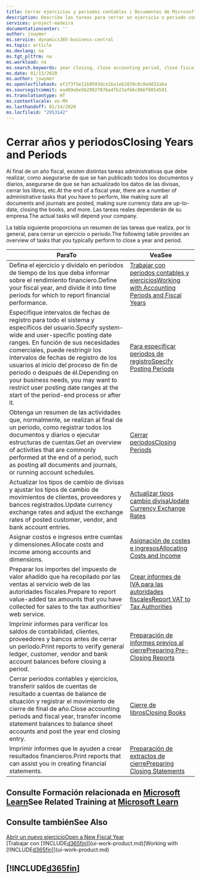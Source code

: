 ```yaml
---
title: Cerrar ejercicios y periodos contables | Documentos de Microsoft
description: Describe las tareas para cerrar un ejercicio o periodo contable, por ejemplo, asegurarse de que se ha registrado los documentos y los diarios, y comprobar los saldos bancarios.
services: project-madeira
documentationcenter: ''
author: jswymer
ms.service: dynamics365-business-central
ms.topic: article
ms.devlang: na
ms.tgt_pltfrm: na
ms.workload: na
ms.search.keywords: year closing, close accounting period, close fiscal year, bank account detailed trial balance
ms.date: 01/13/2020
ms.author: jswymer
ms.openlocfilehash: ef2f3f5e11b9593dce1ba1eb2039c0c0edd32aba
ms.sourcegitcommit: ead69ebe5b29927876a4fb23afb6c066f8854591
ms.translationtype: HT
ms.contentlocale: es-MX
ms.lasthandoff: 01/14/2020
ms.locfileid: "2953142"
---
```

# <a name="closing-years-and-periods"></a><span data-ttu-id="7d277-103">Cerrar años y periodos</span><span class="sxs-lookup"><span data-stu-id="7d277-103">Closing Years and Periods</span></span>
<span data-ttu-id="7d277-104">Al final de un año fiscal, existen distintas tareas administrativas que debe realizar, como asegurarse de que se han publicado todos los documentos y diarios, asegurarse de que se han actualizado los datos de las divisas, cerrar los libros, etc.</span><span class="sxs-lookup"><span data-stu-id="7d277-104">At the end of a fiscal year, there are a number of administrative tasks that you have to perform, like making sure all documents and journals are posted, making sure currency data are up-to-date, closing the books, and more.</span></span> <span data-ttu-id="7d277-105">Las tareas reales dependerán de su empresa.</span><span class="sxs-lookup"><span data-stu-id="7d277-105">The actual tasks will depend your company.</span></span>

<span data-ttu-id="7d277-106">La tabla siguiente proporciona un resumen de las tareas que realiza, por lo general, para cerrar un ejercicio o periodo.</span><span class="sxs-lookup"><span data-stu-id="7d277-106">The following table provides an overview of tasks that you typically perform to close a year and period.</span></span>

| <span data-ttu-id="7d277-107">Para</span><span class="sxs-lookup"><span data-stu-id="7d277-107">To</span></span> | <span data-ttu-id="7d277-108">Vea</span><span class="sxs-lookup"><span data-stu-id="7d277-108">See</span></span> |
| --- | --- |
| <span data-ttu-id="7d277-109">Defina el ejercicio y divídalo en períodos de tiempo de los que deba informar sobre el rendimiento financiero.</span><span class="sxs-lookup"><span data-stu-id="7d277-109">Define your fiscal year, and divide it into time periods for which to report financial performance.</span></span> | [<span data-ttu-id="7d277-110">Trabajar con periodos contables y ejercicios</span><span class="sxs-lookup"><span data-stu-id="7d277-110">Working with Accounting Periods and Fiscal Years</span></span>](finance-accounting-periods-and-fiscal-years.md)|
| <span data-ttu-id="7d277-111">Especifique intervalos de fechas de registro para todo el sistema y específicos del usuario.</span><span class="sxs-lookup"><span data-stu-id="7d277-111">Specify system-wide and user-specific posting date ranges.</span></span> <span data-ttu-id="7d277-112">En función de sus necesidades comerciales, puede restringir los intervalos de fechas de registro de los usuarios al inicio del proceso de fin de periodo o después de él.</span><span class="sxs-lookup"><span data-stu-id="7d277-112">Depending on your business needs, you may want to restrict user posting date ranges at the start of the period-end process or after it.</span></span> |[<span data-ttu-id="7d277-113">Para especificar periodos de registro</span><span class="sxs-lookup"><span data-stu-id="7d277-113">Specify Posting Periods</span></span>](finance-how-specify-posting-periods.md) |
| <span data-ttu-id="7d277-114">Obtenga un resumen de las actividades que, normalmente, se realizan al final de un periodo, como registrar todos los documentos y diarios o ejecutar estructuras de cuentas.</span><span class="sxs-lookup"><span data-stu-id="7d277-114">Get an overview of activities that are commonly performed at the end of a period, such as posting all documents and journals, or running account schedules.</span></span> |[<span data-ttu-id="7d277-115">Cerrar períodos</span><span class="sxs-lookup"><span data-stu-id="7d277-115">Closing Periods</span></span>](year-how-complete-period-end-processes.md) |
| <span data-ttu-id="7d277-116">Actualizar los tipos de cambio de divisas y ajustar los tipos de cambio de movimientos de clientes, proveedores y bancos registrados.</span><span class="sxs-lookup"><span data-stu-id="7d277-116">Update currency exchange rates and adjust the exchange rates of posted customer, vendor, and bank account entries.</span></span> |[<span data-ttu-id="7d277-117">Actualizar tipos cambio divisa</span><span class="sxs-lookup"><span data-stu-id="7d277-117">Update Currency Exchange Rates</span></span>](finance-how-update-currencies.md) |
| <span data-ttu-id="7d277-118">Asignar costos e ingresos entre cuentas y dimensiones.</span><span class="sxs-lookup"><span data-stu-id="7d277-118">Allocate costs and income among accounts and dimensions.</span></span> |[<span data-ttu-id="7d277-119">Asignación de costes e ingresos</span><span class="sxs-lookup"><span data-stu-id="7d277-119">Allocating Costs and Income</span></span>](year-allocate-costs-income.md) |
| <span data-ttu-id="7d277-120">Preparar los importes del impuesto de valor añadido que ha recopilado por las ventas al servicio web de las autoridades fiscales.</span><span class="sxs-lookup"><span data-stu-id="7d277-120">Prepare to report value-added tax amounts that you have collected for sales to the tax authorities' web service.</span></span> |[<span data-ttu-id="7d277-121">Crear informes de IVA para las autoridades fiscales</span><span class="sxs-lookup"><span data-stu-id="7d277-121">Report VAT to Tax Authorities</span></span>](finance-how-report-vat.md)|
| <span data-ttu-id="7d277-122">Imprimir informes para verificar los saldos de contabilidad, clientes, proveedores y bancos antes de cerrar un periodo.</span><span class="sxs-lookup"><span data-stu-id="7d277-122">Print reports to verify general ledger, customer, vendor and bank account balances before closing a period.</span></span> |[<span data-ttu-id="7d277-123">Preparación de informes previos al cierre</span><span class="sxs-lookup"><span data-stu-id="7d277-123">Preparing Pre-Closing Reports</span></span>](year-prepare-preclose-reports.md) |
| <span data-ttu-id="7d277-124">Cerrar periodos contables y ejercicios, transferir saldos de cuentas de resultado a cuentas de balance de situación y registrar el movimiento de cierre de final de año.</span><span class="sxs-lookup"><span data-stu-id="7d277-124">Close accounting periods and fiscal year, transfer income statement balances to balance sheet accounts and post the year end closing entry.</span></span> |[<span data-ttu-id="7d277-125">Cierre de libros</span><span class="sxs-lookup"><span data-stu-id="7d277-125">Closing Books</span></span>](year-close-books.md) |
| <span data-ttu-id="7d277-126">Imprimir informes que le ayuden a crear resultados financieros.</span><span class="sxs-lookup"><span data-stu-id="7d277-126">Print reports that can assist you in creating financial statements.</span></span> |[<span data-ttu-id="7d277-127">Preparación de extractos de cierre</span><span class="sxs-lookup"><span data-stu-id="7d277-127">Preparing Closing Statements</span></span>](year-prepare-close-statement.md) |

## <a name="see-related-training-at-microsoft-learnlearnmodulesclose-fiscal-year-dynamics-365-business-centralindex"></a><span data-ttu-id="7d277-128">Consulte Formación relacionada en [Microsoft Learn](/learn/modules/close-fiscal-year-dynamics-365-business-central/index)</span><span class="sxs-lookup"><span data-stu-id="7d277-128">See Related Training at [Microsoft Learn](/learn/modules/close-fiscal-year-dynamics-365-business-central/index)</span></span>

## <a name="see-also"></a><span data-ttu-id="7d277-129">Consulte también</span><span class="sxs-lookup"><span data-stu-id="7d277-129">See Also</span></span>
[<span data-ttu-id="7d277-130">Abrir un nuevo ejercicio</span><span class="sxs-lookup"><span data-stu-id="7d277-130">Open a New Fiscal Year</span></span>](finance-how-open-new-fiscal-year.md)  
<span data-ttu-id="7d277-131">[Trabajar con [!INCLUDE[d365fin](includes/d365fin_md.md)]](ui-work-product.md)</span><span class="sxs-lookup"><span data-stu-id="7d277-131">[Working with [!INCLUDE[d365fin](includes/d365fin_md.md)]](ui-work-product.md)</span></span>

## [!INCLUDE[d365fin](includes/free_trial_md.md)]  
